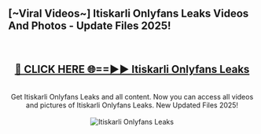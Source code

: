 <h2>[~Viral Videos~] Itiskarli Onlyfans Leaks Videos And Photos - Update Files 2025!</h2>
<br>
<div align="center">
<h2><a href="https://top-ai-tools.click/QrbHav" rel="nofollow">🔴 CLICK HERE 🌐==►► Itiskarli Onlyfans Leaks</a></h2>
<br>
Get Itiskarli Onlyfans Leaks and all content. Now you can access all videos and pictures of Itiskarli Onlyfans Leaks. New Updated Files 2025!
<br>
<br>
<a href="https://top-ai-tools.click/QrbHav" rel="nofollow" data-target="animated-image.originalLink"><img src="https://i.ibb.co.com/WyWwxjT/player-gif2.gif" alt="Itiskarli Onlyfans Leaks" style="max-width: 100%; display: inline-block;" data-target="animated-image.originalImage"></a>
</div>
<br>